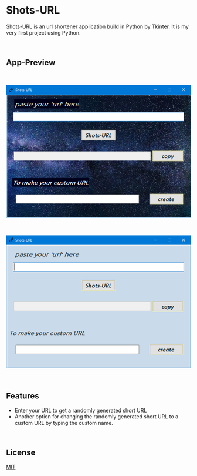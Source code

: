 # Shots-URL

Shots-URL is an url shortener application build in Python by Tkinter. It is my very first project using Python.

<br>

## App-Preview

<br>

![Updated version](https://raw.githubusercontent.com/Kumara2mahe/shots_url/main/Preview-Images/updated_preview.png)

<br>

![Previous version](https://raw.githubusercontent.com/Kumara2mahe/shots_url/main/Preview-Images/old_preview.png)

<br>

## Features

- Enter your URL to get a randomly generated short URL
- Another option for changing the randomly generated short URL to a custom URL by typing the custom name.

<br>

## License
[MIT](https://choosealicense.com/licenses/mit/)